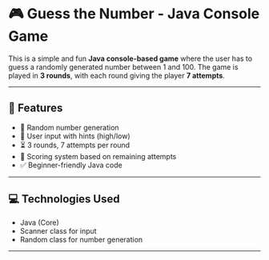 # 🎮 Guess the Number - Java Console Game

This is a simple and fun **Java console-based game** where the user has to guess a randomly generated number between 1 and 100. The game is played in **3 rounds**, with each round giving the player **7 attempts**.

---

## 📌 Features

- 🔢 Random number generation
- 🧠 User input with hints (high/low)
- ⏳ 3 rounds, 7 attempts per round
- 🧮 Scoring system based on remaining attempts
- ✅ Beginner-friendly Java code

---

## 💻 Technologies Used

- Java (Core)
- Scanner class for input
- Random class for number generation

---

